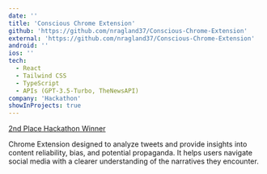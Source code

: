 ```yaml
---
date: ''
title: 'Conscious Chrome Extension'
github: 'https://github.com/nragland37/Conscious-Chrome-Extension'
external: 'https://github.com/nragland37/Conscious-Chrome-Extension'
android: ''
ios: ''
tech:
  - React
  - Tailwind CSS
  - TypeScript
  - APIs (GPT-3.5-Turbo, TheNewsAPI)
company: 'Hackathon'
showInProjects: true
---
```

<!--
<p align="center">
  <img src="./assets/conscious-demo.gif" alt="logo" style="width: 100%; max-width: 275px;" /> 
</p>
-->
[2nd Place Hackathon Winner](https://educathon.devpost.com/project-gallery)

Chrome Extension designed to analyze tweets and provide insights into content reliability, bias, and potential propaganda.
It helps users navigate social media with a clearer understanding of the narratives they encounter.
